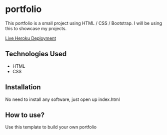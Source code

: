 # portfolio

This portfolio is a small project using HTML / CSS / Bootstrap. I will be using this to showcase my projects.

[Live Heroku Deployment](https://portfolio-meira.herokuapp.com)

## Technologies Used

* HTML
* CSS

## Installation

No need to install any software, just open up index.html

## How to use?

Use this template to build your own portfolio

